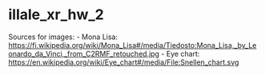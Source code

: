 # illale_xr_hw_2

Sources for images:
    - Mona Lisa: https://fi.wikipedia.org/wiki/Mona_Lisa#/media/Tiedosto:Mona_Lisa,_by_Leonardo_da_Vinci,_from_C2RMF_retouched.jpg
    - Eye chart: https://en.wikipedia.org/wiki/Eye_chart#/media/File:Snellen_chart.svg
    